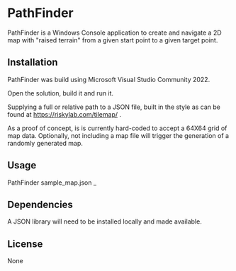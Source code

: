 # PathFinder

PathFinder is a Windows Console application to create and navigate a 2D map with "raised terrain" from a given start point to a given target point.

## Installation

PathFinder was build using Microsoft Visual Studio Community 2022.

Open the solution, build it and run it.

Supplying a full or relative path to a JSON file, built in the style as can be found at https://riskylab.com/tilemap/ .

As a proof of concept, is is currently hard-coded to accept a 64X64 grid of map data.
Optionally, not including a map file will trigger the generation of a randomly generated map.

## Usage

PathFinder sample_map.json
_
## Dependencies

A JSON library will need to be installed locally and made available.

## License

None